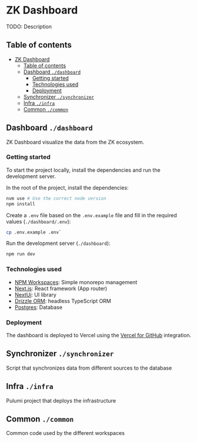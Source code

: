 # ZK Dashboard

TODO: Description

## Table of contents

- [ZK Dashboard](#zk-dashboard)
  - [Table of contents](#table-of-contents)
  - [Dashboard `./dashboard`](#dashboard-dashboard)
    - [Getting started](#getting-started)
    - [Technologies used](#technologies-used)
    - [Deployment](#deployment)
  - [Synchronizer `./synchronizer`](#synchronizer-synchronizer)
  - [Infra `./infra`](#infra-infra)
  - [Common `./common`](#common-common)

## Dashboard `./dashboard`

ZK Dashboard visualize the data from the ZK ecosystem.

### Getting started

To start the project locally, install the dependencies and run the development server.

In the root of the project, install the dependencies:

```bash
nvm use # Use the correct node version
npm install
```

Create a `.env` file based on the `.env.example` file and fill in the required values (`./dashboard/.env`):

```bash
cp .env.example .env`
```

Run the development server (`./dashboard`):

```bash
npm run dev
```

### Technologies used

- [NPM Workspaces](https://docs.npmjs.com/cli/v7/using-npm/workspaces): Simple monorepo management
- [Next.js](https://nextjs.org/): React framework (App router)
- [NextUi](https://nextui.org/): UI library
- [Drizzle ORM](https://orm.drizzle.team/): headless TypeScript ORM
- [Postgres](https://www.postgresql.org/): Database

### Deployment

The dashboard is deployed to Vercel using the [Vercel for GitHub](https://vercel.com/docs/git) integration.

## Synchronizer `./synchronizer`

Script that synchronizes data from different sources to the database

## Infra `./infra`

Pulumi project that deploys the infrastructure

## Common `./common`

Common code used by the different workspaces
